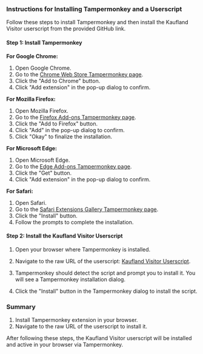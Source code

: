 ### Instructions for Installing Tampermonkey and a Userscript

Follow these steps to install Tampermonkey and then install the Kaufland Visitor userscript from the provided GitHub link.

#### Step 1: Install Tampermonkey

**For Google Chrome:**

1. Open Google Chrome.
2. Go to the [Chrome Web Store Tampermonkey page](https://chrome.google.com/webstore/detail/tampermonkey/dhdgffkkebhmkfjojejmpbldmpobfkfo).
3. Click the "Add to Chrome" button.
4. Click "Add extension" in the pop-up dialog to confirm.

**For Mozilla Firefox:**

1. Open Mozilla Firefox.
2. Go to the [Firefox Add-ons Tampermonkey page](https://addons.mozilla.org/en-US/firefox/addon/tampermonkey/).
3. Click the "Add to Firefox" button.
4. Click "Add" in the pop-up dialog to confirm.
5. Click "Okay" to finalize the installation.

**For Microsoft Edge:**

1. Open Microsoft Edge.
2. Go to the [Edge Add-ons Tampermonkey page](https://microsoftedge.microsoft.com/addons/detail/tampermonkey/dhdgffkkebhmkfjojejmpbldmpobfkfo).
3. Click the "Get" button.
4. Click "Add extension" in the pop-up dialog to confirm.

**For Safari:**

1. Open Safari.
2. Go to the [Safari Extensions Gallery Tampermonkey page](https://safari-extensions.apple.com/details/?id=com.tampermonkey.safari-HELPER-92UPW83WBW).
3. Click the "Install" button.
4. Follow the prompts to complete the installation.

#### Step 2: Install the Kaufland Visitor Userscript

1. Open your browser where Tampermonkey is installed.
2. Navigate to the raw URL of the userscript: [Kaufland Visitor Userscript](https://raw.githubusercontent.com/REBEL-Internet/tempermonkey/main/scripts/kaufland-visitor.user.js).

3. Tampermonkey should detect the script and prompt you to install it. You will see a Tampermonkey installation dialog.
4. Click the "Install" button in the Tampermonkey dialog to install the script.

### Summary

1. Install Tampermonkey extension in your browser.
2. Navigate to the raw URL of the userscript to install it.

After following these steps, the Kaufland Visitor userscript will be installed and active in your browser via Tampermonkey.